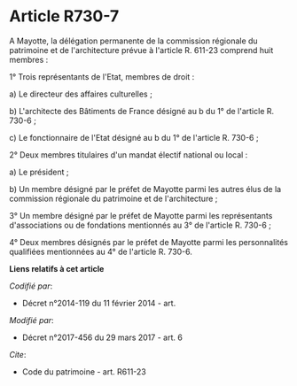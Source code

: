 # Article R730-7

A Mayotte, la délégation permanente de la commission régionale du patrimoine et de l'architecture prévue à l'article R.
611-23 comprend huit membres : 

1° Trois représentants de l'Etat, membres de droit : 

a) Le directeur des affaires culturelles ; 

b) L'architecte des Bâtiments de France désigné au b du 1° de l'article R. 730-6 ; 

c) Le fonctionnaire de l'Etat désigné au b du 1° de l'article R. 730-6 ; 

2° Deux membres titulaires d'un mandat électif national ou local : 

a) Le président ; 

b) Un membre désigné par le préfet de Mayotte parmi les autres élus de la commission régionale du patrimoine et de
l'architecture ; 

3° Un membre désigné par le préfet de Mayotte parmi les représentants d'associations ou de fondations mentionnés au 3° de
l'article R. 730-6 ; 

4° Deux membres désignés par le préfet de Mayotte parmi les personnalités qualifiées mentionnées au 4° de l'article R. 730-6.

**Liens relatifs à cet article**

_Codifié par_:

  - Décret n°2014-119 du 11 février 2014 - art.

_Modifié par_:

  - Décret n°2017-456 du 29 mars 2017 - art. 6

_Cite_:

  - Code du patrimoine - art. R611-23
